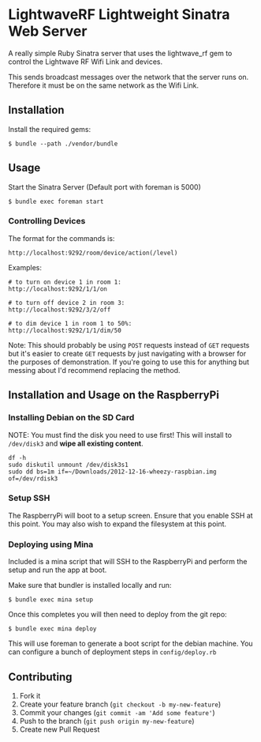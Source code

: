 # LightwaveRF Lightweight Sinatra Web Server

A really simple Ruby Sinatra server that uses the lightwave_rf gem to control the Lightwave RF Wifi Link and devices.

This sends broadcast messages over the network that the server runs on. Therefore it must be on the same network as the Wifi Link.

## Installation

Install the required gems:

    $ bundle --path ./vendor/bundle

## Usage

Start the Sinatra Server (Default port with foreman is 5000)

    $ bundle exec foreman start

### Controlling Devices

The format for the commands is:

    http://localhost:9292/room/device/action(/level)

Examples:

    # to turn on device 1 in room 1:
    http://localhost:9292/1/1/on

    # to turn off device 2 in room 3:
    http://localhost:9292/3/2/off

    # to dim device 1 in room 1 to 50%:
    http://localhost:9292/1/1/dim/50

Note: This should probably be using `POST` requests instead of `GET` requests but it's easier to create `GET` requests by just navigating with a browser for the purposes of demonstration. If you're going to use this for anything but messing about I'd recommend replacing the method.

## Installation and Usage on the RaspberryPi

### Installing Debian on the SD Card

NOTE: You must find the disk you need to use first! This will install to `/dev/disk3` and **wipe all existing content**.

    df -h
    sudo diskutil unmount /dev/disk3s1
    sudo dd bs=1m if=~/Downloads/2012-12-16-wheezy-raspbian.img of=/dev/rdisk3

### Setup SSH

The RaspberryPi will boot to a setup screen. Ensure that you enable SSH at this point. You may also wish to expand the filesystem at this point.

### Deploying using Mina

Included is a mina script that will SSH to the RaspberryPi and perform the setup and run the app at boot.

Make sure that bundler is installed locally and run:

    $ bundle exec mina setup

Once this completes you will then need to deploy from the git repo:

    $ bundle exec mina deploy

This will use foreman to generate a boot script for the debian machine. You can configure a bunch of deployment steps in `config/deploy.rb`

## Contributing

1. Fork it
2. Create your feature branch (`git checkout -b my-new-feature`)
3. Commit your changes (`git commit -am 'Add some feature'`)
4. Push to the branch (`git push origin my-new-feature`)
5. Create new Pull Request
